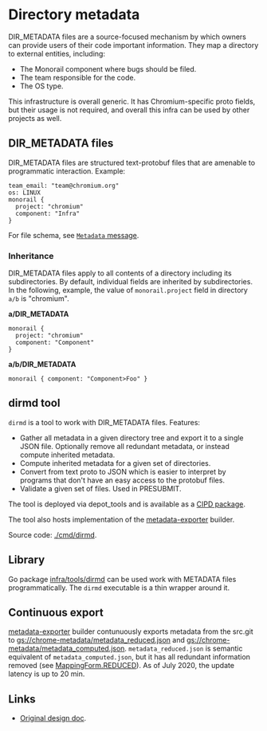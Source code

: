 # Directory metadata

DIR_METADATA files are a source-focused mechanism by which owners can
provide users of their code important information. They map a directory to
external entities, including:

* The Monorail component where bugs should be filed.
* The team responsible for the code.
* The OS type.

This infrastructure is overall generic. It has Chromium-specific proto fields,
but their usage is not required, and overall this infra can be used by other
projects as well.

## DIR_METADATA files

DIR_METADATA files are structured text-protobuf files that are amenable to
programmatic interaction. Example:

```
team_email: "team@chromium.org"
os: LINUX
monorail {
  project: "chromium"
  component: "Infra"
}
```

For file schema, see [`Metadata` message](./proto/dir_metadata.proto).

### Inheritance

DIR_METADATA files apply to all contents of a directory including its
subdirectories. By default, individual fields are inherited by subdirectories.
In the following, example, the value of `monorail.project` field in directory
`a/b` is "chromium".

**a/DIR_METADATA**
```
monorail {
  project: "chromium"
  component: "Component"
}
```

**a/b/DIR_METADATA**
```
monorail { component: "Component>Foo" }
```

## dirmd tool

`dirmd` is a tool to work with DIR_METADATA files. Features:

* Gather all metadata in a given directory tree and export it to a single
  JSON file. Optionally remove all redundant metadata, or instead compute
  inherited metadata.
* Compute inherited metadata for a given set of directories.
* Convert from text proto to JSON which is easier to interpret by programs
  that don't have an easy access to the protobuf files.
* Validate a given set of files. Used in PRESUBMIT.

The tool is deployed via depot_tools and is available as a
[CIPD package](https://chrome-infra-packages.appspot.com/p/infra/tools/dirmd).

The tool also hosts implementation of the
[metadata-exporter](https://ci.chromium.org/p/chromium/builders/ci/metadata-exporter)
builder.

Source code: [./cmd/dirmd](./cmd/dirmd).

## Library

Go package [infra/tools/dirmd](https://source.chromium.org/chromium/infra/infra/+/master:go/src/infra/tools/dirmd/?q=dirmd)
can be used work with METADATA files programmatically.
The `dirmd` executable is a thin wrapper around it.

## Continuous export

[metadata-exporter](https://ci.chromium.org/p/chromium/builders/ci/metadata-exporter)
builder contunuously exports metadata from the src.git to
[gs://chrome-metadata/metadata_reduced.json](https://storage.googleapis.com/chrome-metadata/metadata_reduced.json)
and
[gs://chrome-metadata/metadata_computed.json](https://storage.googleapis.com/chrome-metadata/metadata_computed.json).
`metadata_reduced.json` is semantic equivalent of `metadata_computed.json`, but
it has all redundant information removed (see
[MappingForm.REDUCED](https://source.chromium.org/chromium/infra/infra/+/master:go/src/infra/tools/dirmd/proto/mapping.proto;l=28?q=mappingform&sq=)).
As of July 2020, the update latency is up to 20 min.


## Links

* [Original design doc](https://docs.google.com/document/d/17WMlceIMwge2ZiCvBWaBuk0w60YgieBd-ly3I8XsbzU/preview).
